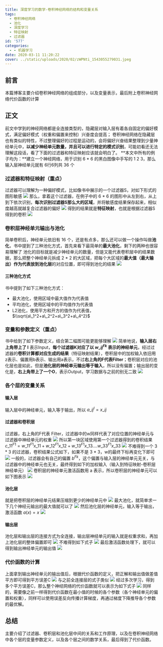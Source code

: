 ```yaml
---
title: 深度学习的数学-卷积神经网络的结构和变量关系
tags:
  - 卷积神经网络
  - 池化
  - 深度学习
  - 特征映射
  - 过滤器
id: '577'
categories:
  - - 机器学习
date: 2020-03-11 11:20:22
cover: ../static/uploads/2020/02/zWPNti_1543055279031.jpeg
---
```




## 前言

本篇博客主要介绍卷积神经网络的组成部分，以及变量表示，最后附上卷积神经网络代价函数的计算

## 正文

前文中学到的神经网络都是全连接类型的，隐藏层对输入层有着各自固定的偏好模式，满足偏好模式（权重和偏置来控制）兴奋度会提高； 卷积神经网络在隐藏层也有类似的特性，不过整理偏好的过程是运动的，会将偏好兴奋结果整理到少量神经单元中，**以减少神经单元数量，并且可以进行特定的模式识别**，可能初看还无法理解这段话，看了下面的过滤器和特征映射应该就会明白了。 **本文中所有的例子均为：**建立一个神经网络，用于识别 6 \* 6 的黑白图像中手写的 1 2 3，那么输入层神经单元就有 6行6列共 36 个

### 过滤器和特征映射（重点）

过滤器可以理解为一种偏好模式，比如像书中展示的一个过滤器S，对如下形式的图形敏感 [![](../static/uploads/2020/03/fdb59d7e7b2111a7126bac8c197122e7.png)](../static/uploads/2020/03/fdb59d7e7b2111a7126bac8c197122e7.png) 那么，拿着这个过滤器，在例子中的 6 \* 6 的图形中从左到右，从上到下依次识别，**每次识别过滤器S那么大的区域**，并将敏感度结果保存起来，相似度越高就越复合过滤器的偏好 [![](../static/uploads/2020/03/d2c7e47aa1f66260bfb0d7f0cb49999f.png)](../static/uploads/2020/03/d2c7e47aa1f66260bfb0d7f0cb49999f.png) 得到的结果就是**特征映射**，也就是根据过滤器S得到的卷积 [![](../static/uploads/2020/03/2ca85b19ab4d116ec74646e59fc80259.png)](../static/uploads/2020/03/2ca85b19ab4d116ec74646e59fc80259.png)

### 卷积层神经单元输出与池化

简单卷积后，神经单元依旧有 16 个，还是有点多，那么还可以做一个操作叫做**池化**，书中提到了三种池化方式，首先来看下最简单的**最大池化**，剩下的两种也很容易理解了 池化的目标就是减少神经单元的数量，但是又能代表卷积层中的结果数据，那么把整个神经单元拆成 2 \* 2 的大区域，把每个大区域的**最大值（最大输出）作为代表放到池化层**的对应位置，即可得到池化的结果 [![](../static/uploads/2020/03/314d0ed29114c14a8f24303c92ba90b2.png)](../static/uploads/2020/03/314d0ed29114c14a8f24303c92ba90b2.png)

#### 三种池化方式

书中提到了如下三种池化方式：

*   最大池化，使用区域中最大值作为代表值
*   平均池化，使用区域中的平均值作为代表值
*   L2池化，使用平方和开方的值作为代表值，$\\sqrt{a\_1^2+a\_2^2+a\_3^2+a\_4^2}$

### 变量和参数定义（重点）

书中给到了如下参数定义，结合第二幅图可能更能够理解 [![](../static/uploads/2020/03/97dd6c527959a2c744b2c0f59a4785c1.png)](../static/uploads/2020/03/97dd6c527959a2c744b2c0f59a4785c1.png) 简单地说，**输入层右上角带上了 I** 表示Input，**每个过滤器K对应了以 $w\_{ij}^{Fk}$ 表示的神经单元**，经过过滤器的**卷积计算都对应生成的结果**（特征映射结果），卷积层中的加权输入依旧用z表示、偏置用b表示、输出用a表示，不过**右上角的F代表Filter**；卷积层对应的池化层也是如此，但是**池化层的神经单元输出等于输入**，所以没有偏置；输出层的变化是，**右上角带上了一个O**，表示Output，学习数据与之前的别无二致 [![](../static/uploads/2020/03/a2b9f739b8828bc7874f2ed08ed6a992.png)](../static/uploads/2020/03/a2b9f739b8828bc7874f2ed08ed6a992.png)

### 各个层的变量关系

#### 输入层

输入层中的神经单元，输入等于输出，所以 $a\_{ij}^I = x\_{ij}$

#### 过滤器和卷积层

过滤器，右上角的F代表 Filter，过滤器中的w同样代表了对应位置的神经单元与过滤器中神经单元的权重 [![](../static/uploads/2020/03/a60e7bdd940fd76ee98f981f33aa8b87.png)](../static/uploads/2020/03/a60e7bdd940fd76ee98f981f33aa8b87.png) 所以第一块区域使用第一个过滤器得到的卷积结果 $c\_{11}^{F1}=w\_{11}^{F1}x\_{11}+w\_{12}^{F1}x\_{12}+w\_{13}^{F1}x\_{13}....w\_{33}^{F1}x\_{33}$ [![](../static/uploads/2020/03/a50e78632bc8d5ca58cf932db598c0bb.png)](../static/uploads/2020/03/a50e78632bc8d5ca58cf932db598c0bb.png) 不难得到一个 3 \* 3 的过滤器，卷积结果公式如下，如果不是 3 \* 3，w的最终下标再变化下即可 [![](../static/uploads/2020/03/cdd5fe402d42b0ec65d542a030a2c8d2.png)](../static/uploads/2020/03/cdd5fe402d42b0ec65d542a030a2c8d2.png) 一般的，过滤器会有自己的偏置 $b^{Fk}$，这个偏置与输入层的神经单元无关，与过滤器中的神经单元也无关，最终得到如下的加权输入（输入到特征映射-卷积层神经单元） [![](../static/uploads/2020/03/988c46c8bf36c8391d2f4e0a4ef4b03b.png)](../static/uploads/2020/03/988c46c8bf36c8391d2f4e0a4ef4b03b.png) 卷积层的神经单元激活函数用 a 表示，所以卷积层的神经单元可以如下图表示 [![](../static/uploads/2020/03/9637cfdc0cee3ef264c1ce9ac01b4a63.png)](../static/uploads/2020/03/9637cfdc0cee3ef264c1ce9ac01b4a63.png)

#### 池化层

就是把卷积层的神经单元结果压缩到更少的神经单元中 [![](../static/uploads/2020/03/f8a8a743b6e1b11de1a9528e09196428.png)](../static/uploads/2020/03/f8a8a743b6e1b11de1a9528e09196428.png) 最大池化，就简单求一下几个神经元输出的最大值就可以了 [![](../static/uploads/2020/03/984d9e59a124f56f66d754c956a25a0d.png)](../static/uploads/2020/03/984d9e59a124f56f66d754c956a25a0d.png) 然后池化层的神经单元，输入等于输出，激活函数 $a(x)=x$ [![](../static/uploads/2020/03/ec8c2ad7dfbfb4bd103c3355129d9e94.png)](../static/uploads/2020/03/ec8c2ad7dfbfb4bd103c3355129d9e94.png)

#### 输出层

池化层和输出层的连接方式为全连接，输出层神经单元的输入就是权重求和，再加上池化层的整体偏置即可 [![](../static/uploads/2020/03/3f6e4d2ef34f7d3c84c65e69bd4dee3d.png)](../static/uploads/2020/03/3f6e4d2ef34f7d3c84c65e69bd4dee3d.png) 不难得到如下式子 [![](../static/uploads/2020/03/2d62a960b996defbeb60bff6238cf17f.png)](../static/uploads/2020/03/2d62a960b996defbeb60bff6238cf17f.png) 最后激活函数处理下，就可以得到输出神经单元的输出值 [![](../static/uploads/2020/03/68e11c1d1e5b8a7d7442678348f42b48.png)](../static/uploads/2020/03/68e11c1d1e5b8a7d7442678348f42b48.png)

### 代价函数的计算

上面拿到输出神经单元的输出值后，根据代价函数的定义，把正解和输出值做差值平方即可得到平方误差C [![](../static/uploads/2020/03/c9c1e307047b444db04a6a5f7d9e0cb8.png)](../static/uploads/2020/03/c9c1e307047b444db04a6a5f7d9e0cb8.png) 与之前全连接层的式子类似 [![](../static/uploads/2020/03/3672ab20cac66fd21018c94bdecb2d87.png)](../static/uploads/2020/03/3672ab20cac66fd21018c94bdecb2d87.png) 经过多次学习，得到多个平方误差C，那么整个神经网络的代价函数就可以表示为如下式子 [![](../static/uploads/2020/03/d11069be533e1907f5406b244a2e9173.png)](../static/uploads/2020/03/d11069be533e1907f5406b244a2e9173.png) 同样的，需要像之前一样得到代价函数在最小值的时候的各个参数（各个神经单元的偏置和权重），同样可以使用误差反向传播计算梯度，再通过梯度下降推导各个参数的最优解。

## 总结

主要介绍了过滤器、卷积层和池化层中间的关系和工作原理，以及在卷积神经网络中各个层的变量参数定义，以及各个层之间的数学关系，最后得到了代价函数。